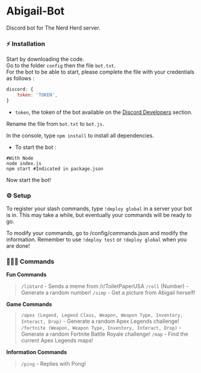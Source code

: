 # Abigail-Bot
Discord bot for The Nerd Herd server.

### ⚡ Installation

Start by downloading the code.<br>
Go to the folder `config` then the file `bot.txt`.<br>
For the bot to be able to start, please complete the file with your credentials as follows :

```js
discord: {
    token: 'TOKEN',
}
```

- `token`, the token of the bot available on the [Discord Developers](https://discordapp.com/developers/applications) section.

Rename the file from `bot.txt` to `bot.js.`

In the console, type `npm install` to install all dependencies.

- To start the bot :
```
#With Node
node index.js
npm start #Indicated in package.json
```

Now start the bot!

### ⚙️ Setup

To register your slash commands, type `!deploy global` in a server your bot is in.
This may take a while, but eventually your commands will be ready to go.

To modify your commands, go to /config/commands.json and modify the information. Remember to use `!deploy test` or `!deploy global` when you are done!

### 👩🏻‍💻 Commands

**Fun Commands**
> `/libtard` - Sends a meme from /r/ToiletPaperUSA
> `/roll` (Number) - Generate a random number!
> `/simp` - Get a picture from Abigail herself!

**Game Commands**
> `/apex (Legend, Legend Class, Weapon, Weapon Type, Inventory, Interact, Drop)` - Generate a random Apex Legends challenge!
> `/fortnite (Weapon, Weapon Type, Inventory, Interact, Drop)` - Generate a random Fortnite Battle Royale challenge!
> `/map` - Find the current Apex Legends maps!

**Information Commands**
> `/ping` - Replies with Pong!